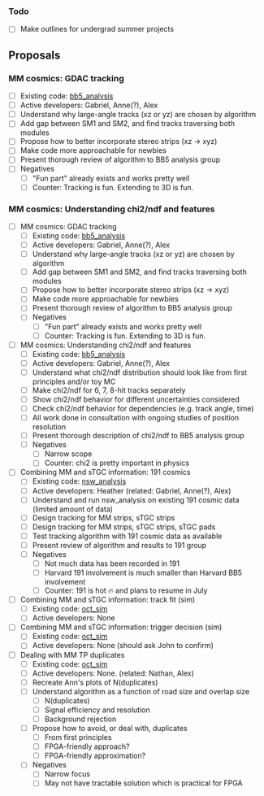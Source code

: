 ### Todo

- [ ] Make outlines for undergrad summer projects

## Proposals

### MM cosmics: GDAC tracking
   - [ ] Existing code: [bb5_analysis](https://gitlab.cern.ch/anwang/bb5_analysis)
   - [ ] Active developers: Gabriel, Anne(?), Alex
   - [ ] Understand why large-angle tracks (xz or yz) are chosen by algorithm
   - [ ] Add gap between SM1 and SM2, and find tracks traversing both modules
   - [ ] Propose how to better incorporate stereo strips (xz -> xyz)
   - [ ] Make code more approachable for newbies
   - [ ] Present thorough review of algorithm to BB5 analysis group
   - [ ] Negatives
      - [ ] "Fun part" already exists and works pretty well
      - [ ] Counter: Tracking is fun. Extending to 3D is fun.

### MM cosmics: Understanding chi2/ndf and features

   - [ ] MM cosmics: GDAC tracking
      - [ ] Existing code: [bb5_analysis](https://gitlab.cern.ch/anwang/bb5_analysis)
      - [ ] Active developers: Gabriel, Anne(?), Alex
      - [ ] Understand why large-angle tracks (xz or yz) are chosen by algorithm
      - [ ] Add gap between SM1 and SM2, and find tracks traversing both modules
      - [ ] Propose how to better incorporate stereo strips (xz -> xyz)
      - [ ] Make code more approachable for newbies
      - [ ] Present thorough review of algorithm to BB5 analysis group
      - [ ] Negatives
         - [ ] "Fun part" already exists and works pretty well
         - [ ] Counter: Tracking is fun. Extending to 3D is fun.
   - [ ] MM cosmics: Understanding chi2/ndf and features
      - [ ] Existing code: [bb5_analysis](https://gitlab.cern.ch/anwang/bb5_analysis)
      - [ ] Active developers: Gabriel, Anne(?), Alex
      - [ ] Understand what chi2/ndf distribution should look like from first principles and/or toy MC
      - [ ] Make chi2/ndf for 6, 7, 8-hit tracks separately
      - [ ] Show chi2/ndf behavior for different uncertainties considered
      - [ ] Check chi2/ndf behavior for dependencies (e.g. track angle, time)
      - [ ] All work done in consultation with ongoing studies of position resolution
      - [ ] Present thorough description of chi2/ndf to BB5 analysis group
      - [ ] Negatives
         - [ ] Narrow scope
         - [ ] Counter: chi2 is pretty important in physics
   - [ ] Combining MM and sTGC information: 191 cosmics
      - [ ] Existing code: [nsw_analysis](https://gitlab.cern.ch/atlas-muon-nsw-tools/nsw_analysis)
      - [ ] Active developers: Heather (related: Gabriel, Anne(?), Alex)
      - [ ] Understand and run nsw_analysis on existing 191 cosmic data (limited amount of data)
      - [ ] Design tracking for MM strips, sTGC strips
      - [ ] Design tracking for MM strips, sTGC strips, sTGC pads
      - [ ] Test tracking algorithm with 191 cosmic data as available
      - [ ] Present review of algorithm and results to 191 group
      - [ ] Negatives
         - [ ] Not much data has been recorded in 191
         - [ ] Harvard 191 involvement is much smaller than Harvard BB5 involvement
         - [ ] Counter: 191 is hot :fire: and plans to resume in July
   - [ ] Combining MM and sTGC information: track fit (sim)
      - [ ] Existing code: [oct_sim](https://github.com/sezata/oct_sim)
      - [ ] Active developers: None
   - [ ] Combining MM and sTGC information: trigger decision (sim)
      - [ ] Existing code: [oct_sim](https://github.com/sezata/oct_sim)
      - [ ] Active developers: None (should ask John to confirm)
   - [ ] Dealing with MM TP duplicates
      - [ ] Existing code: [oct_sim](https://github.com/sezata/oct_sim)
      - [ ] Active developers: None. (related: Nathan, Alex)
      - [ ] Recreate Ann's plots of N(duplicates)
      - [ ] Understand algorithm as a function of road size and overlap size
         - [ ] N(duplicates)
         - [ ] Signal efficiency and resolution
         - [ ] Background rejection
      - [ ] Propose how to avoid, or deal with, duplicates
         - [ ] From first principles
         - [ ] FPGA-friendly approach?
         - [ ] FPGA-friendly approximation?
      - [ ] Negatives
         - [ ] Narrow focus
         - [ ] May not have tractable solution which is practical for FPGA

